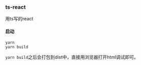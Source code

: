 

### ts-react
用ts写的react

#### 启动
```
yarn
yarn build
```

`yarn build`之后会打包到dist中，直接用浏览器打开html调试即可。